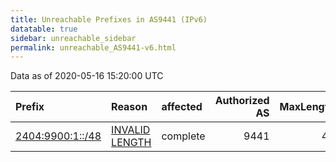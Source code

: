 ```yaml
---
title: Unreachable Prefixes in AS9441 (IPv6)
datatable: true
sidebar: unreachable_sidebar
permalink: unreachable_AS9441-v6.html
---
```


Data as of 2020-05-16 15:20:00 UTC


<div class="datatable-begin"></div>

| Prefix                                                     | Reason                                                                                                    | affected   |   Authorized AS |   MaxLength | Anchor                                       |   unreachable /48s |
|:-----------------------------------------------------------|:----------------------------------------------------------------------------------------------------------|:-----------|----------------:|------------:|:---------------------------------------------|-------------------:|
| [2404:9900:1::/48](https://stat.ripe.net/2404:9900:1::/48) | [INVALID LENGTH](https://rpki-validator.ripe.net/announcement-preview?asn=AS9441&prefix=2404:9900:1::/48) | complete   |            9441 |          40 | [APNIC](unreachable_APNIC_RPKI_Root-v6.html) |                  1 |

<div class="datatable-end"></div>